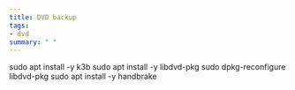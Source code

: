 ```yaml
---
title: DVD backup
tags:
- dvd
summary: " "
---
```


sudo apt install -y k3b 
sudo apt install -y libdvd-pkg
sudo dpkg-reconfigure libdvd-pkg
sudo apt install -y handbrake
